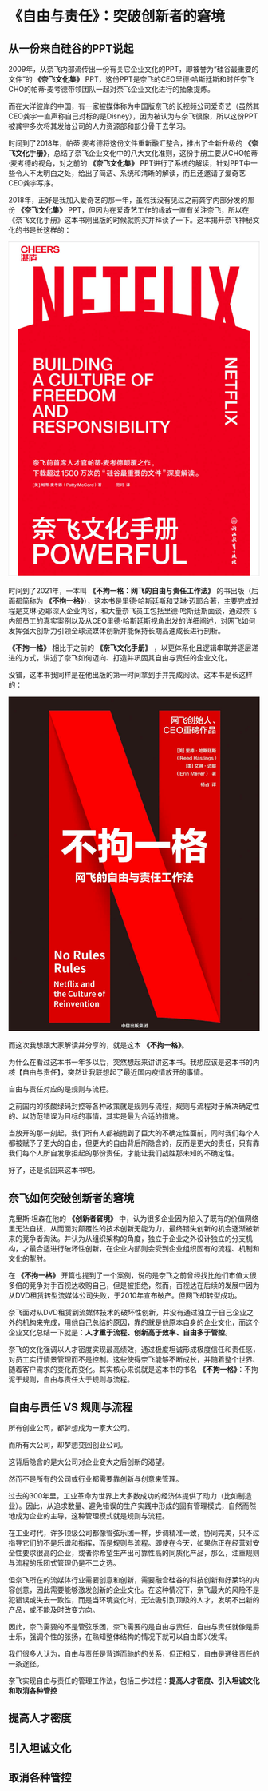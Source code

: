 # **《自由与责任》：突破创新者的窘境**

## **从一份来自硅谷的PPT说起**

2009年，从奈飞内部流传出一份有关它企业文化的PPT，即被誉为“硅谷最重要的文件”的 **《奈飞文化集》** PPT，这份PPT是奈飞的CEO里德·哈斯廷斯和时任奈飞CHO的帕蒂·麦考德带领团队一起对奈飞企业文化进行的抽象提炼。

而在大洋彼岸的中国，有一家被媒体称为中国版奈飞的长视频公司爱奇艺（虽然其CEO龚宇一直声称自己对标的是Disney），因为被认为与奈飞很像，所以这份PPT被龚宇多次将其发给公司的人力资源部和部分骨干去学习。

时间到了2018年，帕蒂·麦考德将这份文件重新融汇整合，推出了全新升级的 **《奈飞文化手册》**，总结了奈飞企业文化中的八大文化准则，这份手册主要从CHO帕蒂·麦考德的视角，对之前的 **《奈飞文化集》** PPT进行了系统的解读，针对PPT中一些令人不太明白之处，给出了简洁、系统和清晰的解读，而且还邀请了爱奇艺CEO龚宇写序。

2018年，正好是我加入爱奇艺的那一年，虽然我没有见过之前龚宇内部分发的那份 **《奈飞文化集》** PPT，但因为在爱奇艺工作的缘故一直有关注奈飞，所以在《奈飞文化手册》这本书刚出版的时候就购买并拜读了一下。这本揭开奈飞神秘文化的书是长这样的：

![奈飞文化手册](https://github.com/xiaoyuge/Admin-Notes/blob/main/resources/%E5%A5%88%E9%A3%9E%E6%96%87%E5%8C%96%E6%89%8B%E5%86%8C.png)

时间到了2021年，一本叫 **《不拘一格：网飞的自由与责任工作法》** 的书出版（后面都简称为 **《不拘一格》**），这本书是里德·哈斯廷斯和艾琳·迈耶合著，主要完成过程是艾琳·迈耶深入企业内容，和大量奈飞员工包括里德·哈斯廷斯面谈，通过奈飞内部员工的真实案例以及从CEO里德·哈斯廷斯视角出发的详细阐述，对网飞如何发挥强大创新力引领全球流媒体创新并能保持长期高速成长进行剖析。

**《不拘一格》** 相比于之前的 **《奈飞文化手册》** ，以更体系化且逻辑串联并逐层递进的方式，讲述了奈飞如何迈向、打造并巩固其自由与责任的企业文化。

没错，这本书我同样是在他出版的第一时间拿到手并完成阅读。这本书是长这样的：

![不拘一格](https://github.com/xiaoyuge/Admin-Notes/blob/main/resources/%E8%87%AA%E7%94%B1%E4%B8%8E%E8%B4%A3%E4%BB%BB.png)

而这次我想跟大家解读并分享的，就是这本 **《不拘一格》**。

为什么在看过这本书一年多以后，突然想起来讲讲这本书。我想应该是这本书的内核【自由与责任】，突然让我联想起了最近国内疫情放开的事情。

自由与责任对应的是规则与流程。

之前国内的核酸绿码封控等各种政策就是规则与流程，规则与流程对于解决确定性的、以防范错误为目标的事情，其实是最为合适的措施。

当放开的那一刻起，我们所有人都被抛到了巨大的不确定性面前，同时我们每个人都被赋予了更大的自由，但更大的自由背后所隐含的，反而是更大的责任，只有靠我们每个人所自发承担起的那份责任，才能让我们战胜那未知的不确定性。

好了，还是说回来这本书吧。

## **奈飞如何突破创新者的窘境**

克里斯·坦森在他的 **《创新者窘境》** 中，认为很多企业因为陷入了既有的价值网络里无法自拔，从而面对颠覆性的技术创新无能为力，最终错失创新的机会逐渐被新来的竞争者淘汰。并认为从组织架构的角度，独立于企业之外设计独立的分支机构，才最合适进行破坏性创新，在企业内部则会受到企业组织固有的流程、机制和文化的掣肘。

在 **《不拘一格》** 开篇也提到了一个案例，说的是奈飞之前曾经找比他们市值大很多倍的竞争对手百视达收购自己，但是被拒绝，然而，百视达在后续的发展中因为从DVD租赁转型流媒体公司失败，于2010年宣布破产。但网飞却转型成功。

奈飞面对从DVD租赁到流媒体技术的破坏性创新，并没有通过独立于自己企业之外的机构来完成，用他自己总结的原因，靠的就是他原本自身的企业文化，而这个企业文化总结一下就是：**人才重于流程、创新高于效率、自由多于管控**。

奈飞的文化强调以人才密度实现最高绩效，通过极度坦诚形成极度信任和责任感，对员工实行情景管理而不是控制。这些使得奈飞能够不断成长，并随着整个世界、随着客户需求的变化而变化。其实核心来说就是这本书的书名 **《不拘一格》**：不拘泥于规则，自由与责任大于规则与流程。

## **自由与责任 VS 规则与流程**

所有创业公司，都梦想成为一家大公司。

而所有大公司，却梦想变回创业公司。

这背后隐含的是大公司对企业变大之后创新的渴望。

然而不是所有的公司或行业都需要靠创新与创意来管理。

过去的300年里，工业革命为世界上大多数成功的经济体提供了动力（比如制造业）。因此，从追求数量、避免错误的生产实践中形成的固有管理模式，自然而然地成为企业的主导，这种管理模式就是规则与流程。

在工业时代，许多顶级公司都像管弦乐团一样，步调精准一致，协同完美，只不过指导它们的不是乐谱和指挥，而是规则与流程。即使在今天，如果你正在经营对安全性要求很高的企业，或者你希望生产出可靠性高的同质化产品，那么，注重规则与流程的乐团式管理仍是不二之选。

但奈飞所在的流媒体行业需要创意和创新，需要融合硅谷的科技创新和好莱坞的内容创意，因此需要能够激发创新的企业文化。在这种情况下，奈飞最大的风险不是犯错误或失去一致性，而是当环境变化时，无法吸引到顶级的人才，发明不出新的产品，或不能及时改变方向。

因此，奈飞需要的不是管弦乐团，奈飞需要的是自由与责任，自由与责任就像是爵士乐，强调个性的张扬，在熟知整体结构的情况下就可以自由即兴发挥。

我们很多人认为，自由与责任是背道而驰的的关系，但正相反，自由是通往责任的一条途径。

奈飞实现自由与责任的管理工作法，包括三步过程：**提高人才密度、引入坦诚文化和取消各种管控**

## **提高人才密度**



## **引入坦诚文化**

## **取消各种管控**




